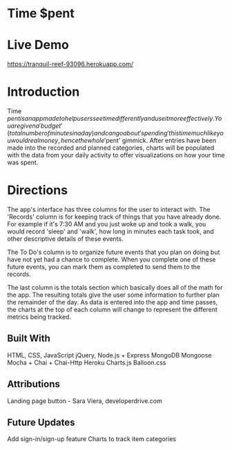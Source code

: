 # Time $pent

# Live Demo

https://tranquil-reef-93096.herokuapp.com/

# Introduction

Time $pent is an app made to help users see time differently and use it more effectively. You are given a 'budget' (total number of minutes in a day) and can go about 'spending' this time much like you would real money, hence the whole '$pent' gimmick. After entries have been made into the recorded and planned categories, charts will be populated with the data from your daily activity to offer visualizations on how your time was spent. 

# Directions

The app's interface has three columns for the user to interact with. The 'Records' column is for keeping track of things that you have already done. For example if it's 7:30 AM and you just woke up and took a walk, you would record 'sleep' and 'walk', how long in minutes each task took, and other descriptive details of these events.

The To Do's column is to organize future events that you plan on doing but have not yet had a chance to complete. When you complete one of these future events, you can mark them as completed to send them to the records.
 
The last column is the totals section which basically does all of the math for the app. The resulting totals give the user some information to further plan the remainder of the day. As data is entered into the app and time passes, the charts at the top of each column will change to represent the different metrics being tracked.

## Built With

HTML, CSS, JavaScript
jQuery,
Node.js + Express
MongoDB
Mongoose
Mocha + Chai + Chai-Http
Heroku
Charts.js
Balloon.css

## Attributions

Landing page button - Sara Viera, developerdrive.com

## Future Updates

Add sign-in/sign-up feature
Charts to track item categories
